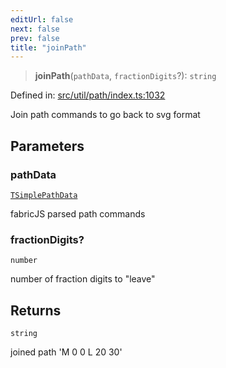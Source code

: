 ```yaml
---
editUrl: false
next: false
prev: false
title: "joinPath"
---
```


> **joinPath**(`pathData`, `fractionDigits`?): `string`

Defined in: [src/util/path/index.ts:1032](https://github.com/fabricjs/fabric.js/blob/8748628df7e9de00ba77413bfc3ad9e9fe9d4f30/src/util/path/index.ts#L1032)

Join path commands to go back to svg format

## Parameters

### pathData

[`TSimplePathData`](/api/namespaces/util/type-aliases/tsimplepathdata/)

fabricJS parsed path commands

### fractionDigits?

`number`

number of fraction digits to "leave"

## Returns

`string`

joined path 'M 0 0 L 20 30'
